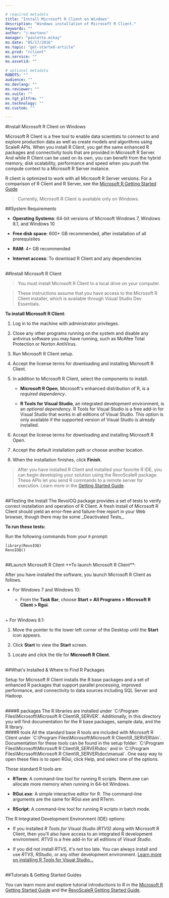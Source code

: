 ```yaml
---

# required metadata
title: "Install Microsoft R Client on Windows"
description: "Windows installation of Microsoft R Client."
keywords: ""
author: "j-martens"
manager: "paulette.mckay"
ms.date: "05/17/2016"
ms.topic: "get-started-article"
ms.prod: "rclient"
ms.service: ""
ms.assetid: ""

# optional metadata
ROBOTS: ""
audience: ""
ms.devlang: ""
ms.reviewer: ""
ms.suite: ""
ms.tgt_pltfrm: ""
ms.technology: ""
ms.custom: ""

---
```


#Install Microsoft R Client on Windows

Microsoft R Client is a free tool to enable data scientists to connect to and explore production data as well as create models and algorithms using ScaleR APIs.  When you install R Client, you get the same enhanced R packages and connectivity tools that are provided in Microsoft R Server. And while R Client can be used on its own, you can benefit from the hybrid memory, disk scalability, performance and speed when you push the compute context to a Microsoft R Server instance. 

R client is optimized to work with all Microsoft R Server versions. For a comparison of R Client and R Server, see the [Microsoft R Getting Started Guide](microsoft-r-getting-started.md)

>Currently, Microsoft R Client is available only on Windows.

##System Requirements

+ **Operating Systems**:   64-bit versions of Microsoft Windows 7, Windows 8.1, and Windows 10

+ **Free disk space**: 600+ GB recommended, after installation of all prerequisites       

+ **RAM**: 4+ GB recommended

+ **Internet access**:  To download R Client and any dependencies     

<br>
##Install Microsoft R Client

>You must install Microsoft R Client to a local drive on your computer. 

>These instructions assume that you have access to the Microsoft R Client installer, which is available through Visual Studio Dev Essentials.

**To install Microsoft R Client**:

1. Log in to the machine with administrator privileges.

1. Close any other programs running on the system and disable any antivirus software you may have running, such as McAfee Total Protection or Norton AntiVirus.

1. Run Microsoft R Client setup.

1. Accept the license terms for downloading and installing Microsoft R Client.

1. In addition to Microsoft R Client, select the components to install. 
   + **Microsoft R Open**, Microsoft's enhanced distribution of R, is a _required dependency_. 
   
   + **R Tools for Visual Studio**, an integrated development environment, is an _optional dependency_. R Tools for Visual Studio is a free add-in for Visual Studio that works in all editions of Visual Studio. This option is only available if the supported version of Visual Studio is already installed.

1. Accept the license terms for downloading and installing Microsoft R Open.

1. Accept the default installation path or choose another location.

1. When the installation finishes, click **Finish**.  

>After you have installed R Client and installed your favorite R IDE, you can begin developing your solution using the RevoScaleR package. These APIs let you send R commands to a remote server for execution. Learn more in the [Getting Started Guide](rserver-getting-started.md).

<br>
##Testing the Install
The RevoIOQ package provides a set of tests to verify correct installation and operation of R Client. A fresh install of Microsoft R Client should yield an error-free and failure-free report in your Web browser, though there may be some _Deactivated Tests_.

**To run these tests:**

Run the following commands from your `R` prompt:

	library(RevoIOQ)
	RevoIOQ()

<br>
##Launch Microsoft R Client
**To launch Microsoft R Client**:

After you have installed the software, you launch Microsoft R Client as follows.

+ For Windows 7 and Windows 10:

  + From the **Task Bar**, choose **Start > All Programs > Microsoft R Client > Rgui**.

<br>
+ For Windows 8.1:

  1. Move the pointer to the lower left corner of the Desktop until the **Start** icon appears.
  
  1. Click **Start** to view the **Start** screen.

  1. Locate and click the tile for **Microsoft R Client**.

<br>
##What's Installed & Where to Find R Packages

Setup for Microsoft R Client installs the R base packages and a set of enhanced R packages that support parallel processing, improved performance, and connectivity to data sources including SQL Server and Hadoop.

<br>
####R packages
The R libraries are installed under `C:\Program Files\Microsoft\Microsoft R Client\R_SERVER`. Additionally, in this directory you will find documentation for the R base packages, sample data, and the R library.

<br>
####R tools
All the standard base R tools are included with Microsoft R Client under `C:\Program Files\Microsoft\Microsoft R Client\R_SERVER\bin`. Documentation for these tools can be found in the setup folder: `C:\Program Files\Microsoft\Microsoft R Client\R_SERVER\doc` and in `C:\Program Files\Microsoft\Microsoft R Client\R_SERVER\doc\manual`. One easy way to open these files is to open RGui, click Help, and select one of the options. 

Those standard R tools are:

+ **RTerm**: A command-line tool for running R scripts. Rterm.exe can allocate more memory when running in 64-bit Windows.

+ **RGui.exe**: A simple interactive editor for R. The command-line arguments are the same for RGui.exe and RTerm.

+ **RScript**: A command-line tool for running R scripts in batch mode.

The R Integrated Development Environment (IDE) options:

+ If you installed _R Tools for Visual Studio (RTVS)_ along with Microsoft R Client, then you'll also have access to an integrated R development environment. _RTVS_ is a free add-in for all editions of _Visual Studio_.

+ If you did not install _RTVS_, it's not too late. You can always install and use _RTVS_, _RStudio_, or any other development environment. [Learn more on installing R Tools for Visual Studio...](https://msdn.microsoft.com/en-us/library/mt721271.aspx#Anchor_1)

<br>
##Tutorials & Getting Started Guides

You can learn more and explore tutorial introductions to R in the [Microsoft R Getting Started Guide](microsoft-r-getting-started.md) and the [RevoScaleR Getting Started Guide](scaler-getting-started.md).
